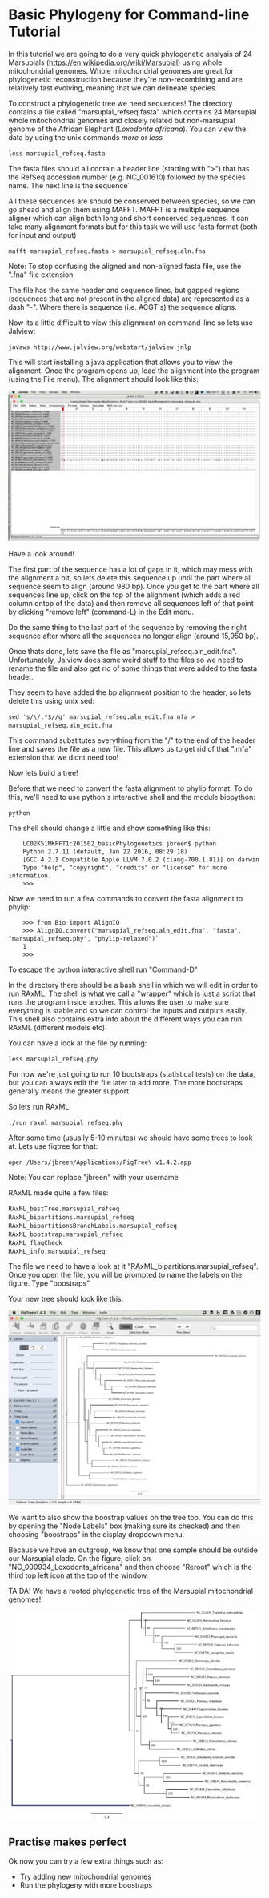 # Basic Phylogeny for Command-line Tutorial

In this tutorial we are going to do a very quick phylogenetic analysis of 24 Marsupials (https://en.wikipedia.org/wiki/Marsupial) using whole mitochondrial genomes. Whole mitochondrial genomes are great for phylogenetic reconstruction because they're non-recombining and are relatively fast evolving, meaning that we can delineate species. 

To construct a phylogenetic tree we need sequences! The directory contains a file called "marsupial_refseq.fasta" which contains 24 Marsupial whole mitochondrial genomes and closely related but non-marsupial genome of the African Elephant (*Loxodonta africana*). You can view the data by using the unix commands *more* or *less*

`less marsupial_refseq.fasta`  

The fasta files should all contain a header line (starting with ">") that has the RefSeq accession number (e.g. NC_001610) followed by the species name. The next line is the sequence`

All these sequences are should be conserved between species, so we can go ahead and align them using MAFFT. MAFFT is a multiple sequence aligner which can align both long and short conserved sequences. It can take many alignment formats but for this task we will use fasta format (both for input and output)

`mafft marsupial_refseq.fasta > marsupial_refseq.aln.fna`  

Note: To stop confusing the aligned and non-aligned fasta file, use the ".fna" file extension

The file has the same header and sequence lines, but gapped regions (sequences that are not present in the aligned data) are represented as a dash "-". Where there is sequence (i.e. ACGT's) the sequence aligns.

Now its a little difficult to view this alignment on command-line so lets use Jalview:

`javaws http://www.jalview.org/webstart/jalview.jnlp`  

This will start installing a java application that allows you to view the alignment. Once the program opens up, load the alignment into the program (using the File menu). The alignment should look like this:

![Alignment Example](figures/Alignment_Fig.png)

Have a look around!

The first part of the sequence has a lot of gaps in it, which may mess with the alignment a bit, so lets delete this sequence up until the part where all sequence seem to align (around 980 bp). Once you get to the part where all sequences line up, click on the top of the alignment (which adds a red column ontop of the data) and then remove all sequences left of that point by clicking "remove left" (command-L) in the Edit menu. 

Do the same thing to the last part of the sequence by removing the right sequence after where all the sequences no longer align (around 15,950 bp). 

Once thats done, lets save the file as "marsupial\_refseq.aln_edit.fna". Unfortunately, Jalview does some weird stuff to the files so we need to rename the file and also get rid of some things that were added to the fasta header.

They seem to have added the bp alignment position to the header, so lets delete this using unix sed:

`sed 's/\/.*$//g' marsupial_refseq.aln_edit.fna.mfa > marsupial_refseq.aln_edit.fna`

This command substitutes everything from the "/" to the end of the header line and saves the file as a new file. This allows us to get rid of that ".mfa" extension that we didnt need too!

Now lets build a tree!

Before that we need to convert the fasta alignment to phylip format. To do this, we'll need to use python's interactive shell and the module biopython:

`python`

The shell should change a little and show something like this:

```
	LC02K51MKFFT1:201502_basicPhylogenetics jbreen$ python  
	Python 2.7.11 (default, Jan 22 2016, 08:29:18)  
	[GCC 4.2.1 Compatible Apple LLVM 7.0.2 (clang-700.1.81)] on darwin  
	Type "help", "copyright", "credits" or "license" for more information.   
	>>>
```  

Now we need to run a few commands to convert the fasta alignment to phylip:

```
	>>> from Bio import AlignIO  
	>>> AlignIO.convert("marsupial_refseq.aln_edit.fna", "fasta", "marsupial_refseq.phy", "phylip-relaxed")`  
	1  
	>>> 
```

To escape the python interactive shell run "Command-D"

In the directory there should be a bash shell in which we will edit in order to run RAxML. The shell is what we call a "wrapper" which is just a script that runs the program inside another. This allows the user to make sure everything is stable and so we can control the inputs and outputs easily. This shell also contains extra info about the different ways you can run RAxML (different models etc). 

You can have a look at the file by running:

`less marsupial_refseq.phy`

For now we're just going to run 10 bootstraps (statistical tests) on the data, but you can always edit the file later to add more. The more bootstraps generally means the greater support

So lets run RAxML:

`./run_raxml marsupial_refseq.phy`

After some time (usually 5-10 minutes) we should have some trees to look at. Lets use figtree for that:

`open /Users/jbreen/Applications/FigTree\ v1.4.2.app`  

Note: You can replace "jbreen" with your username

RAxML made quite a few files:

`RAxML_bestTree.marsupial_refseq`  
`RAxML_bipartitions.marsupial_refseq`  
`RAxML_bipartitionsBranchLabels.marsupial_refseq`  
`RAxML_bootstrap.marsupial_refseq`  
`RAxML_flagCheck`  
`RAxML_info.marsupial_refseq`  

The file we need to have a look at it "RAxML_bipartitions.marsupial_refseq". Once you open the file, you will be prompted to name the labels on the figure. Type "boostraps"

Your new tree should look like this:

![Tree Example](figures/New_tree.png)

We want to also show the boostrap values on the tree too. You can do this by opening the "Node Labels" box (making sure its checked) and then choosing "boostraps" in the display dropdown menu.

Because we have an outgroup, we know that one sample should be outside our Marsupial clade. On the figure, click on "NC_000934_Loxodonta_africana" and then choose "Reroot" which is the third top left icon at the top of the window. 

TA DA! We have a rooted phylogenetic tree of the Marsupial mitochondrial genomes!

![Tree Example](figures/Marsupial_phylogeny.png)


## Practise makes perfect

Ok now you can try a few extra things such as:
- Try adding new mitochondrial genomes 
- Run the phylogeny with more boostraps
